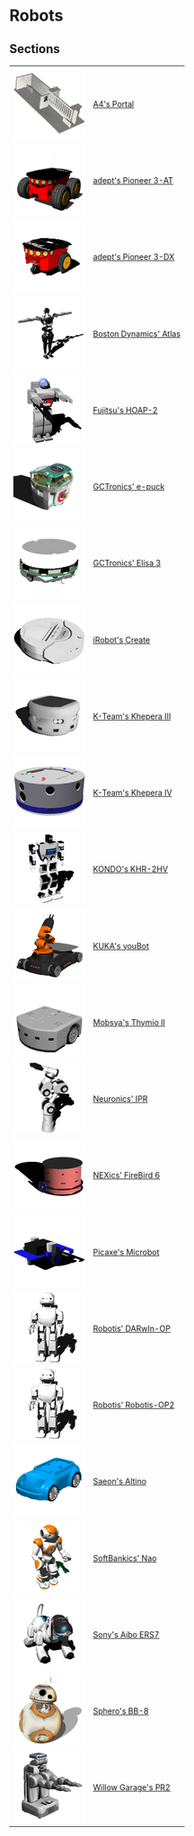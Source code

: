 # Robots

## Sections

| | |
| --- | --- |
| ![icon.png](images/robots/portal/icon.png) | [A4's Portal](using-the-portal-robot.md) |
| ![icon.png](images/robots/pioneer-3at/icon.png) | [adept's Pioneer 3-AT](using-the-pioneer-3-at-robot.md) |
| ![icon.png](images/robots/pioneer-3dx/icon.png) | [adept's Pioneer 3-DX](using-the-pioneer-3-dx-robot.md) |
| ![icon.png](images/robots/atlas/icon.png) | [Boston Dynamics' Atlas](using-the-atlas-robot.md) |
| ![icon.png](images/robots/hoap2/icon.png) | [Fujitsu's HOAP-2](using-the-hoap-2-robot.md) |
| ![icon.png](images/robots/epuck/icon.png) | [GCTronics' e-puck](using-the-e-puck-robot.md) |
| ![icon.png](images/robots/elisa3/icon.png) | [GCTronics' Elisa 3](using-the-elisa-3-robot.md) |
| ![icon.png](images/robots/create/icon.png) | [iRobot's Create](using-the-create-robot.md) |
| ![icon.png](images/robots/khepera3/icon.png) | [K-Team's Khepera III](using-the-khepera-3-robot.md) |
| ![icon.png](images/robots/khepera4/icon.png) | [K-Team's Khepera IV](using-the-khepera-4-robot.md) |
| ![icon.png](images/robots/khr-2hv/icon.png) | [KONDO's KHR-2HV](using-the-khr-2hv-robot.md) |
| ![icon.png](images/robots/youbot/icon.png) | [KUKA's youBot](using-the-youbot-robot.md) |
| ![icon.png](images/robots/thymio2/icon.png) | [Mobsya's Thymio II](using-the-thymio-ii-robot.md) |
| ![icon.png](images/robots/ipr/icon.png) | [Neuronics' IPR](using-the-ipr-robot.md) |
| ![icon.png](images/robots/firebird6/icon.png) | [NEXics' FireBird 6](using-the-firebird-6-robot.md) |
| ![icon.png](images/robots/microbot/icon.png) | [Picaxe's Microbot](using-the-microbot-robot.md) |
| ![icon.png](images/robots/darwin-op/icon.png) | [Robotis' DARwIn-OP](using-the-darwin-op-robot.md) |
| ![icon.png](images/robots/robotis-op2/icon.png) | [Robotis' Robotis-OP2](using-the-robotis-op2-robot.md) |
| ![icon.png](images/robots/altino/icon.png) | [Saeon's Altino](using-the-alitino-robot.md) |
| ![icon.png](images/robots/nao/icon.png) | [SoftBankics' Nao](using-the-nao-robot.md) |
| ![icon.png](images/robots/aibo-ers7/icon.png) | [Sony's Aibo ERS7](using-the-aibo-ers7-robot.md) |
| ![icon.png](images/robots/bb8/icon.png) | [Sphero's BB-8](using-the-bb-8-robot.md) |
| ![icon.png](images/robots/pr2/icon.png) | [Willow Garage's PR2](using-the-pr-2-robot.md) |
